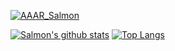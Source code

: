 [![AAAR_Salmon](https://img.shields.io/endpoint?url=https%3A%2F%2Fatcoder-badges.now.sh%2Fapi%2Fatcoder%2Fjson%2FAAAR_Salmon)](https://atcoder.jp/users/AAAR_Salmon)

[![Salmon's github stats](https://github-readme-stats.vercel.app/api?username=AAAR-Salmon&show_icons=true)](https://github.com/anuraghazra/github-readme-stats)
[![Top Langs](https://github-readme-stats.vercel.app/api/top-langs/?username=AAAR-Salmon&layout=compact)](https://github.com/anuraghazra/github-readme-stats)
